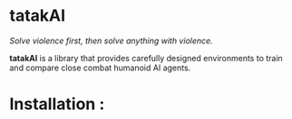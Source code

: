 # tatakAI

_Solve violence first, then solve anything with violence._

**tatakAI** is a library that provides carefully designed environments to train and compare close combat humanoid AI agents.

# Installation : 



